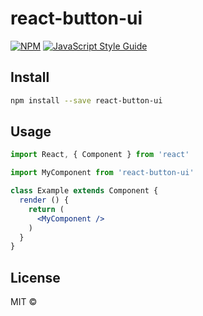 # react-button-ui

> 

[![NPM](https://img.shields.io/npm/v/react-button-ui.svg)](https://www.npmjs.com/package/react-button-ui) [![JavaScript Style Guide](https://img.shields.io/badge/code_style-standard-brightgreen.svg)](https://standardjs.com)

## Install

```bash
npm install --save react-button-ui
```

## Usage

```jsx
import React, { Component } from 'react'

import MyComponent from 'react-button-ui'

class Example extends Component {
  render () {
    return (
      <MyComponent />
    )
  }
}
```

## License

MIT © [](https://github.com/)
